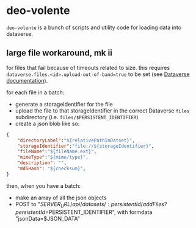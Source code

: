 # deo-volente

`deo-volente` is a bunch of scripts and utility code for loading data into dataverse.

## large file workaround, mk ii

for files that fail because of timeouts related to size. this requires `dataverse.files.<id>.upload-out-of-band=true` to be set (see [Dataverse documentation](https://guides.dataverse.org/en/latest/installation/config.html#file-storage)).

for each file in a batch:

* generate a storageIdentifier for the file
* upload the file to that storageIdentifier in the correct Dataverse `files` subdirectory (i.e. `files/$PERSISTENT_IDENTIFIER`)
* create a json blob like so:

```json
{
    "directoryLabel":"${relativePathInDatset}",
    "storageIdentifier":"file://${storageIdentifier}",
    "fileName":"${fileName.ext}",
    "mimeType":"${mime/type}",
    "description": "",
    "md5Hash": "${checksum}",
}
```

then, when you have a batch:

* make an array of all the json objects
* POST to "$SERVER_URL/api/datasets/:persistentId/addFiles?persistentId=$PERSISTENT_IDENTIFIER", with formdata "jsonData=$JSON_DATA"